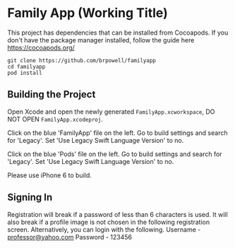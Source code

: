 # Family App (Working Title)

This project has dependencies that can be installed from Cocoapods. If you don't have the package manager installed, follow the guide here https://cocoapods.org/

```
git clone https://github.com/brpowell/familyapp
cd familyapp
pod install
```

## Building the Project
Open Xcode and open the newly generated `FamilyApp.xcworkspace`, DO NOT OPEN `FamilyApp.xcodeproj`.

Click on the blue 'FamilyApp' file on the left. Go to build settings and search for 'Legacy'.
Set 'Use Legacy Swift Language Version' to no.

Click on the blue 'Pods' file on the left. Go to build settings and search for 'Legacy'.
Set 'Use Legacy Swift Language Version' to no.

Please use iPhone 6 to build.


## Signing In
Registration will break if a password of less than 6 characters is used. It will also break if a profile image is not chosen in the following registration screen.
Alternatively, you can login with the following.
Username - professor@yahoo.com
Password - 123456
